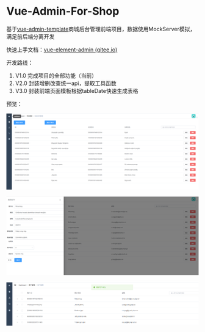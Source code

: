 # Vue-Admin-For-Shop
基于[vue-admin-template](https://gitee.com/panjiachen/vue-admin-template)商城后台管理前端项目，数据使用MockServer模拟，满足前后端分离开发

快速上手文档：[vue-element-admin (gitee.io)](https://panjiachen.gitee.io/vue-element-admin-site/zh/)

开发路线：

1. V1.0 完成项目的全部功能（当前）
2. V2.0 封装增删改查统一api，提取工具函数
3. V3.0 封装前端页面模板根据tableDate快速生成表格

预览：

![image-20210926135039933](README.assets/image-20210926135039933.png)

![image-20210926135128537](README.assets/image-20210926135128537.png)

![image-20210926135159784](README.assets/image-20210926135159784.png)
